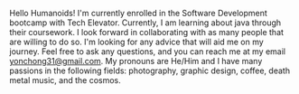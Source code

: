 Hello Humanoids! I'm currently enrolled in the Software Development bootcamp with Tech Elevator. Currently, I am learning about java through their coursework. I look forward in collaborating with as many people that are willing to do so. I'm looking for any advice that will aid me on my journey. Feel free to ask any questions, and you can reach me at my email yonchong31@gmail.com. My pronouns are He/Him and I have many passions in the following fields: photography, graphic design, coffee, death metal music, and the cosmos.

